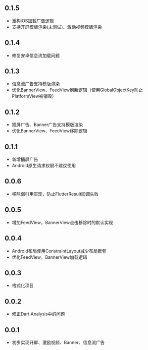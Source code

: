 
## 0.1.5

* 重构iOS加载广告逻辑
* 支持开屏模版渲染(未测试)、激励视频模版渲染

## 0.1.4

* 修复安卓信息流加载问题

## 0.1.3

* 信息流广告支持模版渲染
* 优化BannerView、FeedView刷新逻辑（使用GlobalObjectKey防止PlatformView被销毁）

## 0.1.2

* 插屏广告、Banner广告支持模版渲染
* 优化BannerView、FeedView移除逻辑

## 0.1.1

* 新增插屏广告
* Android原生请求权限不建议使用

## 0.0.6

* 移除弱引用实现，防止FlutterResult回调失败


## 0.0.5

* 增加FeedView，BannerView点击移除时的默认实现


## 0.0.4

* Android布局使用ConstraintLayout减少布局嵌套
* 优化FeedView，BannerView加载逻辑


## 0.0.3

* 格式化项目


## 0.0.2

* 修正Dart Analysis中的问题


## 0.0.1

* 初步实现开屏、激励视频、Banner、信息流广告




